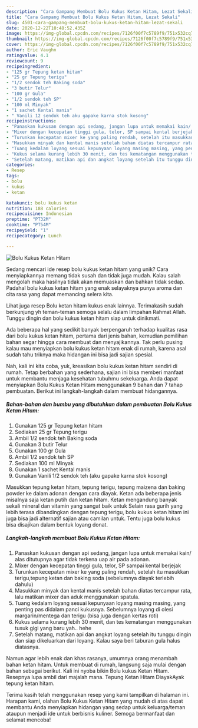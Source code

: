 ```yaml
---
description: "Cara Gampang Membuat Bolu Kukus Ketan Hitam, Lezat Sekali"
title: "Cara Gampang Membuat Bolu Kukus Ketan Hitam, Lezat Sekali"
slug: 4501-cara-gampang-membuat-bolu-kukus-ketan-hitam-lezat-sekali
date: 2020-12-22T10:48:52.435Z
image: https://img-global.cpcdn.com/recipes/7126f00f7c5789f9/751x532cq70/bolu-kukus-ketan-hitam-foto-resep-utama.jpg
thumbnail: https://img-global.cpcdn.com/recipes/7126f00f7c5789f9/751x532cq70/bolu-kukus-ketan-hitam-foto-resep-utama.jpg
cover: https://img-global.cpcdn.com/recipes/7126f00f7c5789f9/751x532cq70/bolu-kukus-ketan-hitam-foto-resep-utama.jpg
author: Eric Vaughn
ratingvalue: 4.1
reviewcount: 9
recipeingredient:
- "125 gr Tepung ketan hitam"
- "25 gr Tepung terigu"
- "1/2 sendok teh Baking soda"
- "3 butir Telur"
- "100 gr Gula"
- "1/2 sendok teh SP"
- "100 ml Minyak"
- "1 sachet Kental manis"
- " Vanili 12 sendok teh aku gapake karna stok kosong"
recipeinstructions:
- "Panaskan kukusan dengan api sedang, jangan lupa untuk memakai kain/ alas ditutupnya agar tidak terkena uap air pada adonan."
- "Mixer dengan kecepatan tinggi gula, telor, SP sampai kental berjejak"
- "Turunkan kecepatan mixer ke yang paling rendah, setelah itu masukkan terigu,tepung ketan dan baking soda (sebelumnya diayak terlebih dahulu)"
- "Masukkan minyak dan kental manis setelah bahan diatas tercampur rata, lalu matikan mixer dan aduk menggunakan spatula."
- "Tuang kedalam loyang sesuai kepunyaan loyang masing masing, yang penting pas didalam panci kukusnya. Sebelumnya loyang di olesi margarin/mentega dan terigu (bisa juga dengan kertas roti)"
- "Kukus selama kurang lebih 30 menit, dan tes kematangan menggunakan tusuk gigi yang baru yah.. hehe"
- "Setelah matang, matikan api dan angkat loyang setelah itu tunggu dingin dan siap dikeluarkan dari loyang. Kalau saya beri taburan gula halus diatasnya."
categories:
- Resep
tags:
- bolu
- kukus
- ketan

katakunci: bolu kukus ketan 
nutrition: 188 calories
recipecuisine: Indonesian
preptime: "PT32M"
cooktime: "PT54M"
recipeyield: "1"
recipecategory: Lunch

---
```



![Bolu Kukus Ketan Hitam](https://img-global.cpcdn.com/recipes/7126f00f7c5789f9/751x532cq70/bolu-kukus-ketan-hitam-foto-resep-utama.jpg)

Sedang mencari ide resep bolu kukus ketan hitam yang unik? Cara menyiapkannya memang tidak susah dan tidak juga mudah. Kalau salah mengolah maka hasilnya tidak akan memuaskan dan bahkan tidak sedap. Padahal bolu kukus ketan hitam yang enak selayaknya punya aroma dan cita rasa yang dapat memancing selera kita.

Lihat juga resep Bolu ketan hitam kukus enak lainnya. Terimakasih sudah berkunjung yh teman-teman semoga selalu dalam limpahan Rahmat Allah. Tunggu dingin dan bolu kukus ketan hitam siap untuk dinikmati.

Ada beberapa hal yang sedikit banyak berpengaruh terhadap kualitas rasa dari bolu kukus ketan hitam, pertama dari jenis bahan, kemudian pemilihan bahan segar hingga cara membuat dan menyajikannya. Tak perlu pusing kalau mau menyiapkan bolu kukus ketan hitam enak di rumah, karena asal sudah tahu triknya maka hidangan ini bisa jadi sajian spesial.


Nah, kali ini kita coba, yuk, kreasikan bolu kukus ketan hitam sendiri di rumah. Tetap berbahan yang sederhana, sajian ini bisa memberi manfaat untuk membantu menjaga kesehatan tubuhmu sekeluarga. Anda dapat menyiapkan Bolu Kukus Ketan Hitam menggunakan 9 bahan dan 7 tahap pembuatan. Berikut ini langkah-langkah dalam membuat hidangannya.

<!--inarticleads1-->

##### Bahan-bahan dan bumbu yang dibutuhkan dalam pembuatan Bolu Kukus Ketan Hitam:

1. Gunakan 125 gr Tepung ketan hitam
1. Sediakan 25 gr Tepung terigu
1. Ambil 1/2 sendok teh Baking soda
1. Gunakan 3 butir Telur
1. Gunakan 100 gr Gula
1. Ambil 1/2 sendok teh SP
1. Sediakan 100 ml Minyak
1. Gunakan 1 sachet Kental manis
1. Gunakan  Vanili 1/2 sendok teh (aku gapake karna stok kosong)


Masukkan tepung ketan hitam, tepung terigu, tepung maizena dan baking powder ke dalam adonan dengan cara diayak. Ketan ada beberapa jenis misalnya saja ketan putih dan ketan hitam. Ketan mengandung banyak sekali mineral dan vitamin yang sangat baik untuk Selain rasa gurih yang lebih terasa dibandingkan dengan tepung terigu, bolu kukus ketan hitam ini juga bisa jadi alternatif sajian atau camilan untuk. Tentu juga bolu kukus bisa disajikan dalam bentuk loyang donat. 

<!--inarticleads2-->

##### Langkah-langkah membuat Bolu Kukus Ketan Hitam:

1. Panaskan kukusan dengan api sedang, jangan lupa untuk memakai kain/ alas ditutupnya agar tidak terkena uap air pada adonan.
1. Mixer dengan kecepatan tinggi gula, telor, SP sampai kental berjejak
1. Turunkan kecepatan mixer ke yang paling rendah, setelah itu masukkan terigu,tepung ketan dan baking soda (sebelumnya diayak terlebih dahulu)
1. Masukkan minyak dan kental manis setelah bahan diatas tercampur rata, lalu matikan mixer dan aduk menggunakan spatula.
1. Tuang kedalam loyang sesuai kepunyaan loyang masing masing, yang penting pas didalam panci kukusnya. Sebelumnya loyang di olesi margarin/mentega dan terigu (bisa juga dengan kertas roti)
1. Kukus selama kurang lebih 30 menit, dan tes kematangan menggunakan tusuk gigi yang baru yah.. hehe
1. Setelah matang, matikan api dan angkat loyang setelah itu tunggu dingin dan siap dikeluarkan dari loyang. Kalau saya beri taburan gula halus diatasnya.


Namun agar lebih enak dan khas rasanya, umumnya orang menambah bahan ketan hitam. Untuk membuat di rumah, langsung saja mulai dengan bahan sebagai berikut. Kali ini nyoba bikin Bolu kukus Ketan Hitam. Resepnya lupa ambil dari majalah mana. Tepung Ketan Hitam DiayakAyak tepung ketan hitam. 

Terima kasih telah menggunakan resep yang kami tampilkan di halaman ini. Harapan kami, olahan Bolu Kukus Ketan Hitam yang mudah di atas dapat membantu Anda menyiapkan hidangan yang sedap untuk keluarga/teman ataupun menjadi ide untuk berbisnis kuliner. Semoga bermanfaat dan selamat mencoba!
